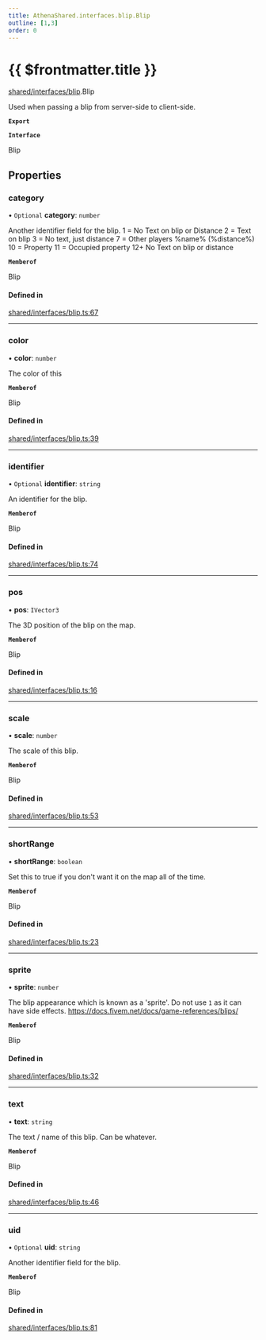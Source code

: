 ```yaml
---
title: AthenaShared.interfaces.blip.Blip
outline: [1,3]
order: 0
---
```


# {{ $frontmatter.title }}


[shared/interfaces/blip](../modules/shared_interfaces_blip.md).Blip

Used when passing a blip from server-side to client-side.

**`Export`**

**`Interface`**

Blip

## Properties

### category

• `Optional` **category**: `number`

Another identifier field for the blip.
1 = No Text on blip or Distance
2 = Text on blip
3 = No text, just distance
7 = Other players %name% (%distance%)
10 = Property
11 = Occupied property
12+ No Text on blip or distance

**`Memberof`**

Blip

#### Defined in

[shared/interfaces/blip.ts:67](https://github.com/Stuyk/altv-athena/blob/ae8402672/src/core/shared/interfaces/blip.ts#L67)

___

### color

• **color**: `number`

The color of this

**`Memberof`**

Blip

#### Defined in

[shared/interfaces/blip.ts:39](https://github.com/Stuyk/altv-athena/blob/ae8402672/src/core/shared/interfaces/blip.ts#L39)

___

### identifier

• `Optional` **identifier**: `string`

An identifier for the blip.

**`Memberof`**

Blip

#### Defined in

[shared/interfaces/blip.ts:74](https://github.com/Stuyk/altv-athena/blob/ae8402672/src/core/shared/interfaces/blip.ts#L74)

___

### pos

• **pos**: `IVector3`

The 3D position of the blip on the map.

**`Memberof`**

Blip

#### Defined in

[shared/interfaces/blip.ts:16](https://github.com/Stuyk/altv-athena/blob/ae8402672/src/core/shared/interfaces/blip.ts#L16)

___

### scale

• **scale**: `number`

The scale of this blip.

**`Memberof`**

Blip

#### Defined in

[shared/interfaces/blip.ts:53](https://github.com/Stuyk/altv-athena/blob/ae8402672/src/core/shared/interfaces/blip.ts#L53)

___

### shortRange

• **shortRange**: `boolean`

Set this to true if you don't want it on the map all of the time.

**`Memberof`**

Blip

#### Defined in

[shared/interfaces/blip.ts:23](https://github.com/Stuyk/altv-athena/blob/ae8402672/src/core/shared/interfaces/blip.ts#L23)

___

### sprite

• **sprite**: `number`

The blip appearance which is known as a 'sprite'.
Do not use `1` as it can have side effects.
https://docs.fivem.net/docs/game-references/blips/

**`Memberof`**

Blip

#### Defined in

[shared/interfaces/blip.ts:32](https://github.com/Stuyk/altv-athena/blob/ae8402672/src/core/shared/interfaces/blip.ts#L32)

___

### text

• **text**: `string`

The text / name of this blip. Can be whatever.

**`Memberof`**

Blip

#### Defined in

[shared/interfaces/blip.ts:46](https://github.com/Stuyk/altv-athena/blob/ae8402672/src/core/shared/interfaces/blip.ts#L46)

___

### uid

• `Optional` **uid**: `string`

Another identifier field for the blip.

**`Memberof`**

Blip

#### Defined in

[shared/interfaces/blip.ts:81](https://github.com/Stuyk/altv-athena/blob/ae8402672/src/core/shared/interfaces/blip.ts#L81)

